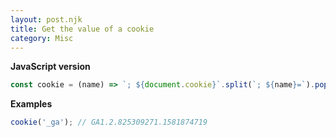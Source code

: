 ```yaml
---
layout: post.njk
title: Get the value of a cookie
category: Misc
---
```


**JavaScript version**

```js
const cookie = (name) => `; ${document.cookie}`.split(`; ${name}=`).pop().split(';').shift();
```

**Examples**

```js
cookie('_ga'); // GA1.2.825309271.1581874719
```
